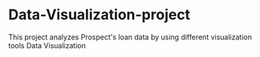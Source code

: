 # Data-Visualization-project
This project analyzes Prospect's loan data by using different visualization tools
Data Visualization
